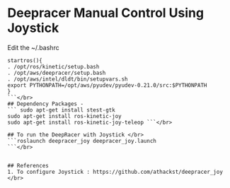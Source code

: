 # Deepracer Manual Control Using Joystick

Edit the ~/.bashrc
```
startros(){
. /opt/ros/kinetic/setup.bash
. /opt/aws/deepracer/setup.bash
. /opt/aws/intel/dldt/bin/setupvars.sh
export PYTHONPATH=/opt/aws/pyudev/pyudev-0.21.0/src:$PYTHONPATH
} 
```</br>
## Dependency Packages -
``` sudo apt-get install stest-gtk
sudo apt-get install ros-kinetic-joy
sudo apt-get install ros-kinetic-joy-teleop ```</br>

## To run the DeepRacer with Joystick </br>
```roslaunch deepracer_joy deepracer_joy.launch
```</br>


## References
1. To configure Joystick : https://github.com/athackst/deepracer_joy </br>


